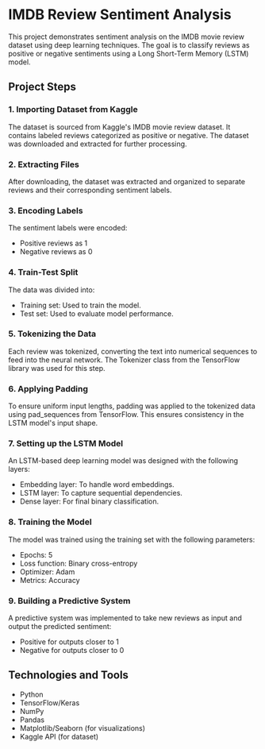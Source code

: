 
# IMDB Review Sentiment Analysis

This project demonstrates sentiment analysis on the IMDB movie review dataset using deep learning techniques. The goal is to classify reviews as positive or negative sentiments using a Long Short-Term Memory (LSTM) model.
## Project Steps

### 1. Importing Dataset from Kaggle
The dataset is sourced from Kaggle's IMDB movie review dataset. It contains labeled reviews categorized as positive or negative. The dataset was downloaded and extracted for further processing.

### 2. Extracting Files
After downloading, the dataset was extracted and organized to separate reviews and their corresponding sentiment labels.

### 3. Encoding Labels
The sentiment labels were encoded:

- Positive reviews as 1
- Negative reviews as 0

### 4. Train-Test Split
The data was divided into:

- Training set: Used to train the model.
- Test set: Used to evaluate model performance.

### 5. Tokenizing the Data
Each review was tokenized, converting the text into numerical sequences to feed into the neural network. The Tokenizer class from the TensorFlow library was used for this step.

### 6. Applying Padding
To ensure uniform input lengths, padding was applied to the tokenized data using pad_sequences from TensorFlow. This ensures consistency in the LSTM model's input shape.

### 7. Setting up the LSTM Model
An LSTM-based deep learning model was designed with the following layers:

- Embedding layer: To handle word embeddings.
- LSTM layer: To capture sequential dependencies.
- Dense layer: For final binary classification.

### 8. Training the Model
The model was trained using the training set with the following parameters:

- Epochs: 5
- Loss function: Binary cross-entropy
- Optimizer: Adam
- Metrics: Accuracy

### 9. Building a Predictive System
A predictive system was implemented to take new reviews as input and output the predicted sentiment:

- Positive for outputs closer to 1
- Negative for outputs closer to 0


## Technologies and Tools

- Python
- TensorFlow/Keras
- NumPy
- Pandas
- Matplotlib/Seaborn (for visualizations)
- Kaggle API (for dataset)